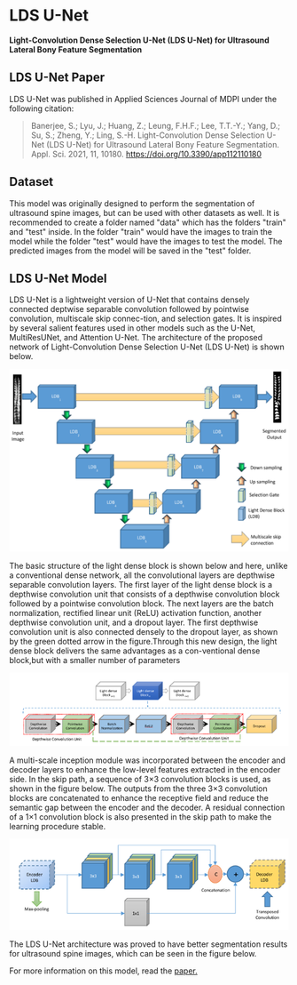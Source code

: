 # LDS U-Net
**Light-Convolution Dense Selection U-Net (LDS U-Net) for Ultrasound Lateral Bony Feature Segmentation**
## LDS U-Net Paper
LDS U-Net was published in Applied Sciences Journal of MDPI under the following citation:

> Banerjee, S.; Lyu, J.; Huang, Z.; Leung, F.H.F.; Lee, T.T.-Y.; Yang, D.; Su, S.; Zheng, Y.; Ling, S.-H. Light-Convolution Dense Selection U-Net (LDS U-Net) for Ultrasound Lateral Bony Feature Segmentation. Appl. Sci. 2021, 11, 10180. https://doi.org/10.3390/app112110180

## Dataset
This model was originally designed to perform the segmentation of ultrasound spine images, but can be used with other datasets as well. It is recommended to create a folder named "data" which has the folders "train" and "test" inside. In the folder "train" would have the images to train the model while the folder "test" would have the images to test the model. The predicted images from the model will be saved in the "test" folder.

## LDS U-Net Model
LDS U-Net is a lightweight version of U-Net that contains densely connected deptwise separable convolution followed by pointwise convolution, multiscale skip connec-tion, and selection gates. It is inspired by several salient features used in other models  such as  the  U-Net,  MultiResUNet,  and  Attention  U-Net. The architecture of the proposed network of Light-Convolution Dense Selection U-Net (LDS U-Net) is shown below.

![alt text](/images/LDSU-Net.png)

The basic structure of the light dense block is shown below and here, unlike a conventional dense network, all the convolutional layers are depthwise separable convolution layers. The first layer of the light dense block is a depthwise convolution unit that consists of  a  depthwise  convolution  block  followed  by  a  pointwise  convolution  block.  The  next layers are the batch normalization, rectified linear unit (ReLU) activation function, another depthwise convolution unit, and a dropout layer. The first depthwise convolution unit is also connected densely to the dropout layer, as shown by the green dotted arrow in the figure.Through this new design, the light dense block delivers the same advantages as a con-ventional dense block,but with a smaller number of parameters

![alt text](/images/LDSBlock.png)

A multi-scale inception module was incorporated  between  the  encoder  and  decoder  layers  to  enhance  the low-level  features  extracted  in  the  encoder  side.  In the skip path, a sequence of 3×3 convolution  blocks  is  used,  as  shown  in the figure below. The  outputs  from  the  three 3×3 convolution  blocks  are  concatenated  to  enhance the receptive field and reduce the semantic gap between the encoder and the decoder. A  residual  connection  of a 1×1 convolution  block  is  also  presented  in  the  skip path to make the learning procedure stable.

![alt text](/images/SkipPathway.png)

The LDS U-Net architecture was proved to have better segmentation results for ultrasound spine images, which can be seen in the figure below.


For more information on this model, read the [paper.](https://www.mdpi.com/2076-3417/11/21/10180)





